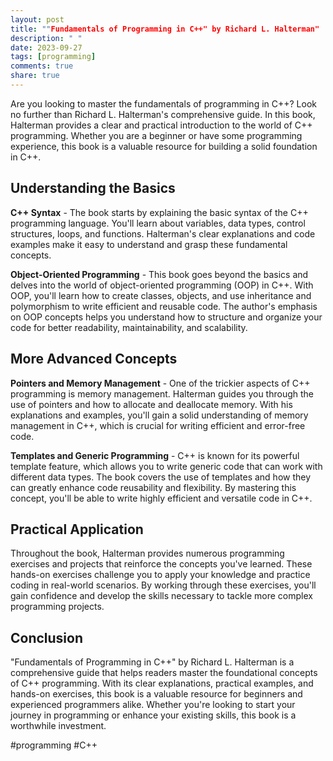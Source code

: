 ```yaml
---
layout: post
title: ""Fundamentals of Programming in C++" by Richard L. Halterman"
description: " "
date: 2023-09-27
tags: [programming]
comments: true
share: true
---
```


Are you looking to master the fundamentals of programming in C++? Look no further than Richard L. Halterman's comprehensive guide. In this book, Halterman provides a clear and practical introduction to the world of C++ programming. Whether you are a beginner or have some programming experience, this book is a valuable resource for building a solid foundation in C++.

## Understanding the Basics

**C++ Syntax** - The book starts by explaining the basic syntax of the C++ programming language. You'll learn about variables, data types, control structures, loops, and functions. Halterman's clear explanations and code examples make it easy to understand and grasp these fundamental concepts.

**Object-Oriented Programming** - This book goes beyond the basics and delves into the world of object-oriented programming (OOP) in C++. With OOP, you'll learn how to create classes, objects, and use inheritance and polymorphism to write efficient and reusable code. The author's emphasis on OOP concepts helps you understand how to structure and organize your code for better readability, maintainability, and scalability.

## More Advanced Concepts

**Pointers and Memory Management** - One of the trickier aspects of C++ programming is memory management. Halterman guides you through the use of pointers and how to allocate and deallocate memory. With his explanations and examples, you'll gain a solid understanding of memory management in C++, which is crucial for writing efficient and error-free code.

**Templates and Generic Programming** - C++ is known for its powerful template feature, which allows you to write generic code that can work with different data types. The book covers the use of templates and how they can greatly enhance code reusability and flexibility. By mastering this concept, you'll be able to write highly efficient and versatile code in C++.

## Practical Application

Throughout the book, Halterman provides numerous programming exercises and projects that reinforce the concepts you've learned. These hands-on exercises challenge you to apply your knowledge and practice coding in real-world scenarios. By working through these exercises, you'll gain confidence and develop the skills necessary to tackle more complex programming projects.

## Conclusion

"Fundamentals of Programming in C++" by Richard L. Halterman is a comprehensive guide that helps readers master the foundational concepts of C++ programming. With its clear explanations, practical examples, and hands-on exercises, this book is a valuable resource for beginners and experienced programmers alike. Whether you're looking to start your journey in programming or enhance your existing skills, this book is a worthwhile investment.

#programming #C++